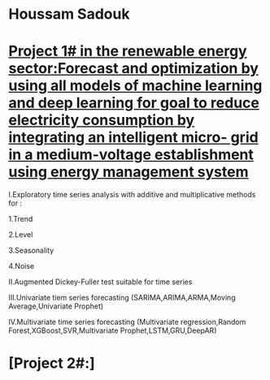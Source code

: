 # Houssam Sadouk





# [Project 1# in the renewable energy sector:Forecast and optimization by using all models of machine learning and deep learning for goal to reduce electricity consumption by integrating an intelligent micro- grid in a medium-voltage establishment using energy management system](https://github.com/HousssamSadouk/Forcasting_Microgrid)


I.Exploratory time series analysis with additive and multiplicative methods for :
   
   1.Trend
 
   2.Level
   
   3.Seasonality
   
   4.Noise
   
II.Augmented Dickey-Fuller test suitable for time series

III.Univariate tiem series forecasting (SARIMA,ARIMA,ARMA,Moving Average,Univariate Prophet)

IV.Multivariate time series forecasting (Multivariate regression,Random Forest,XGBoost,SVR,Multivariate Prophet,LSTM,GRU,DeepAR)


# [Project 2#:]






